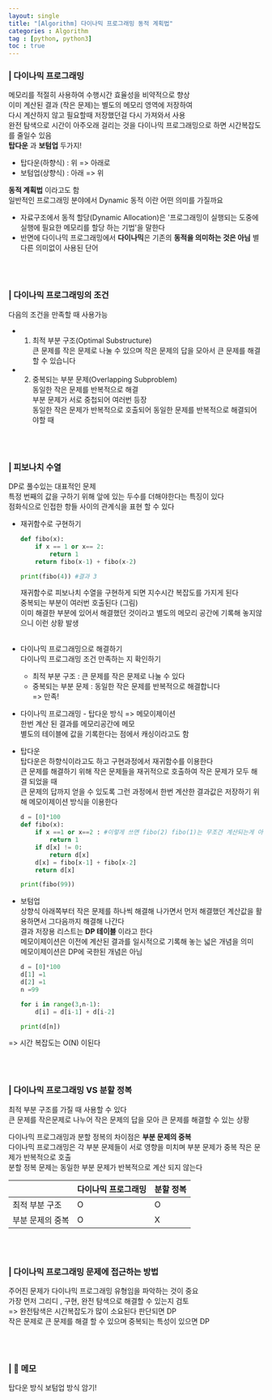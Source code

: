 ```yaml
---
layout: single
title: "[Algorithm] 다이나믹 프로그래밍 동적 계획법"
categories : Algorithm
tag : [python, python3]
toc : true
---
```


### | 다이나믹 프로그래밍
메모리를 적절히 사용하여 수행시간 효율성을 비약적으로 향상        
이미 계산된 결과 (작은 문제)는 별도의 메모리 영역에 저장하여     
다시 계산하지 않고 필요할때 저장했던걸 다시 가져와서 사용    
완전 탐색으로 시간이 아주오래 걸리는 것을 다이나믹 프로그래밍으로 하면 시간복잡도를 줄일수 있음         
**탑다운** 과 **보텀업** 두가지!    
- 탑다운(하향식) : 위 => 아래로      
- 보텀업(상향식) : 아래 => 위

**동적 계획법** 이라고도 함  
일반적인 프로그래밍 분야에서 Dynamic 동적 이란 어떤 의미를 가질까요  
- 자료구조에서 동적 할당(Dynamic Allocation)은 '프로그래밍이 실행되는 도중에 실행에 필요한 메모리를 할당 하는 기법'을 말한다
- 반면에 다이나믹 프로그래밍에서 **다이나믹**은 기존의 **동적을 의미하는 것은 아님** 별다른 의미없이 사용된 단어 

<br><br>

### | 다이나믹 프로그래밍의 조건
다음의 조건을 만족할 때 사용가능
- 1. 최적 부분 구조(Optimal Substructure)      
    큰 문제를 작은 문제로 나눌 수 있으며 작은 문제의 답을 모아서 큰 문제를 해결할 수 있습니다     

- 2. 중복되는 부분 문제(Overlapping Subproblem)  
    동일한 작은 문제를 반복적으로 해결  
    부분 문제가 서로 중첩되어 여러번 등장  
    동일한 작은 문제가 반복적으로 호출되어 동일한 문제를 반복적으로 해결되어야할 때

<br><br>

### | 피보나치 수열
DP로 풀수있는 대표적인 문제  
특정 번째의 값을 구하기 위해 앞에 있는 두수를 더해야한다는 특징이 있다  
점화식으로 인접한 항들 사이의 관계식을 표현 할 수 있다 

- 재귀함수로 구현하기

    ```python
    def fibo(x):
        if x == 1 or x== 2:
            return 1
        return fibo(x-1) + fibo(x-2)

    print(fibo(4)) #결과 3  
    ```
    재귀함수로 피보나치 수열을 구현하게 되면 지수시간 복잡도를 가지게 된다  
    중복되는 부분이 여러번 호출된다 (그림)  
    이미 해결한 부분에 있어서 해결했던 것이라고 별도의 메모리 공간에 기록해 놓지않으니 이런 상황 발생
    <br><br>

- 다이나믹 프로그래밍으로 해결하기   
    다이나믹 프로그래밍 조건 만족하는 지 확인하기
    - 최적 부분 구조 : 큰 문제를 작은 문제로 나눌 수 있다
    - 중복되는 부분 문제 : 동일한 작은 문제를 반복적으로 해결합니다      
    => 만족!

- 다이나믹 프로그래밍 - 탑다운 방식 => 메모이제이션       
    한번 계산 된 결과를 메모리공간에 메모      
    별도의 테이블에 값을 기록한다는 점에서 캐싱이라고도 함

- 탑다운        
탑다운은 하향식이라고도 하고 구현과정에서 재귀함수를 이용한다   
큰 문제를 해결하기 위해 작은 문제들을 재귀적으로 호출하여 작은 문제가 모두 해결 되었을 때   
큰 문제의 답까지 얻을 수 있도록 그런 과정에서 한번 계산한 결과값은 저장하기 위해 메모이제이션 방식을 이용한다

    ```python
    d = [0]*100
    def fibo(x):
        if x ==1 or x==2 : #이렇게 쓰면 fibo(2) fibo(1)는 무조건 계산되는게 아닌가?
            return 1
        if d[x] != 0:
            return d[x]
        d[x] = fibo[x-1] + fibo[x-2]
        return d[x]

    print(fibo(99))
    ```


- 보텀업     
상향식 아래쪽부터 작은 문제를 하나씩 해결해 나가면서 먼저 해결했던 계산값을 활용하면서 그다음까지 해결해 나간다     
결과 저장용 리스트는 **DP 테이블** 이라고 한다    
메모이제이션은 이전에 계산된 결과를 일시적으로 기록해 놓는 넓은 개념을 의미     
메모이제이션은 DP에 국한된 개념은 아님

    ```python
    d = [0]*100
    d[1] =1
    d[2] =1
    n =99

    for i in range(3,n-1):
        d[i] = d[i-1] + d[i-2]

    print(d[n])
    ```
=> 시간 복잡도는 O(N) 이된다

<br><br>

### | 다이나믹 프로그래밍 VS 분할 정복
최적 부분 구조를 가질 때 사용할 수 있다      
큰 문제를 작은문제로 나누어 작은 문제의 답을 모아 큰 문제를 해결할 수 있는 상황

다이나믹 프로그래밍과 분할 정복의 차이점은 **부분 문제의 중복**     
다이나믹 프로그래밍은 각 부분 문제들이 서로 영향을 미치며 부분 문제가 중복 작은 문제가 반복적으로 호출     
분할 정복 문제는 동일한 부분 문제가 반복적으로 계산 되지 않는다 

|| 다이나믹 프로그래밍| 분할 정복 |
|---|---|---|
|최적 부분 구조| O | O |
|부분 문제의 중복 | O | X |

<br><br>


### | 다이나믹 프로그래밍 문제에 접근하는 방법
주어진 문제가 다이나믹 프로그래밍 유형임을 파악하는 것이 중요       
가장 먼저 그리디 , 구현, 완전 탐색으로 해결할 수 있는지 검토    
=> 완전탐색은 시간복잡도가 많이 소요된다 판단되면 DP     
작은 문제로 큰 문제를 해결 할 수 있으며 중복되는 특성이 있으면 DP     

<br><br>


### | :bell: 메모
탑다운 방식 보텀업 방식 암기!